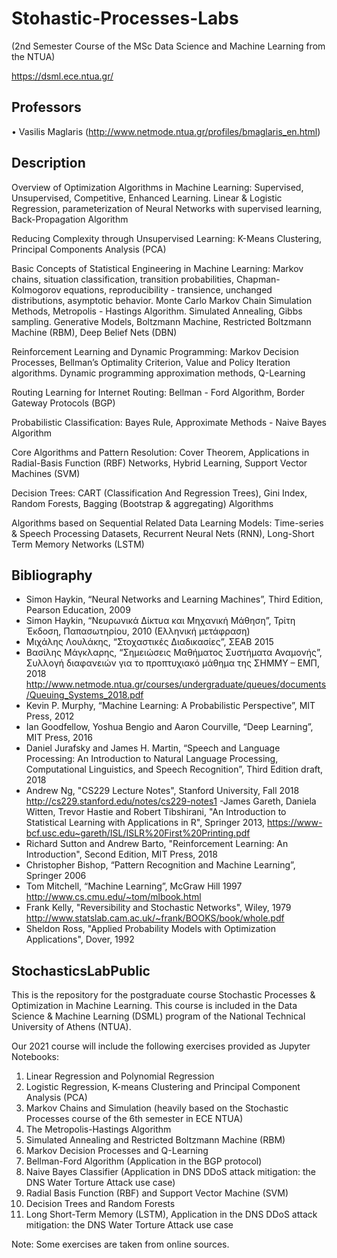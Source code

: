 # Stohastic-Processes-Labs
(2nd Semester Course of the MSc Data Science and Machine Learning from the NTUA)

https://dsml.ece.ntua.gr/

## Professors 

• ‪Vasilis Maglaris‬ (http://www.netmode.ntua.gr/profiles/bmaglaris_en.html)

## Description

Overview of Optimization Algorithms in Machine Learning: Supervised, Unsupervised, Competitive, Enhanced Learning. Linear & Logistic Regression, parameterization of Neural Networks with supervised learning, Back-Propagation Algorithm

Reducing Complexity through Unsupervised Learning: K-Means Clustering, Principal Components Analysis (PCA)

Basic Concepts of Statistical Engineering in Machine Learning: Markov chains, situation classification, transition probabilities, Chapman-Kolmogorov equations, reproducibility - transience, unchanged distributions, asymptotic behavior. Monte Carlo Markov Chain Simulation Methods, Metropolis - Hastings Algorithm. Simulated Annealing, Gibbs sampling. Generative Models, Boltzmann Machine, Restricted Boltzmann Machine (RBM), Deep Belief Nets (DBN)

Reinforcement Learning and Dynamic Programming: Markov Decision Processes, Bellman’s Optimality Criterion, Value and Policy Iteration algorithms. Dynamic programming approximation methods, Q-Learning


Routing Learning for Internet Routing: Bellman - Ford Algorithm, Border Gateway Protocols (BGP)

Probabilistic Classification: Bayes Rule, Approximate Methods - Naive Bayes Algorithm

Core Algorithms and Pattern Resolution: Cover Theorem, Applications in Radial-Basis Function (RBF) Networks, Hybrid Learning, Support Vector Machines (SVM)

Decision Trees: CART (Classification And Regression Trees), Gini Index, Random Forests, Bagging (Bootstrap & aggregating) Algorithms

Algorithms based on Sequential Related Data Learning Models: Time-series & Speech Processing Datasets, Recurrent Neural Nets (RNN), Long-Short Term Memory Networks (LSTM)


## Bibliography 

- Simon Haykin, “Neural Networks and Learning Machines”, Third Edition, Pearson Education, 2009
- Simon Haykin, “Νευρωνικά Δίκτυα και Μηχανική Μάθηση”, Τρίτη Έκδοση, Παπασωτηρίου, 2010 (Ελληνική μετάφραση)
- Μιχάλης Λουλάκης, “Στοχαστικές Διαδικασίες”, ΣΕΑΒ 2015
- Βασίλης Μάγκλαρης, “Σημειώσεις Μαθήματος Συστήματα Αναμονής”, Συλλογή διαφανειών για το προπτυχιακό μάθημα της ΣΗΜΜΥ – ΕΜΠ, 2018 http://www.netmode.ntua.gr/courses/undergraduate/queues/documents/Queuing_Systems_2018.pdf
- Kevin P. Murphy, “Machine Learning: A Probabilistic Perspective”, MIT Press, 2012
- Ian Goodfellow, Yoshua Bengio and Aaron Courville, “Deep Learning”, MIT Press, 2016
- Daniel Jurafsky and James H. Martin, “Speech and Language Processing: An Introduction to Natural Language Processing, Computational Linguistics, and Speech Recognition”, Third Edition draft, 2018
- Andrew Ng, "CS229 Lecture Notes", Stanford University, Fall 2018 http://cs229.stanford.edu/notes/cs229-notes1
-James Gareth, Daniela Witten, Trevor Hastie and Robert Tibshirani, "An Introduction to Statistical Learning with Applications in R", Springer 2013, https://www-bcf.usc.edu~gareth/ISL/ISLR%20First%20Printing.pdf
- Richard Sutton and Andrew Barto, "Reinforcement Learning: An Introduction", Second Edition, MIT Press, 2018
- Christopher Bishop, “Pattern Recognition and Machine Learning”, Springer 2006
- Tom Mitchell, “Machine Learning”, McGraw Hill 1997 http://www.cs.cmu.edu/~tom/mlbook.html
- Frank Kelly, "Reversibility and Stochastic Networks", Wiley, 1979 http://www.statslab.cam.ac.uk/~frank/BOOKS/book/whole.pdf
- Sheldon Ross, "Applied Probability Models with Optimization Applications", Dover, 1992

## StochasticsLabPublic
This is the repository for the postgraduate course Stochastic Processes &amp; Optimization in Machine Learning. This course is included in the Data Science &amp; Machine Learning (DSML) program of the National Technical University of Athens (NTUA).  
  
Our 2021 course will include the following exercises provided as Jupyter Notebooks:  
1) Linear Regression and Polynomial Regression  
2) Logistic Regression, K-means Clustering and Principal Component Analysis (PCA)  
3) Markov Chains and Simulation (heavily based on the Stochastic Processes course of the 6th semester in ECE NTUA)  
4) The Metropolis-Hastings Algorithm  
5) Simulated Annealing and Restricted Boltzmann Machine (RBM)  
6) Markov Decision Processes and Q-Learning  
7) Bellman-Ford Algorithm (Application in the BGP protocol)  
8) Naive Bayes Classifier (Application in DNS DDoS attack mitigation: the DNS Water Torture Attack use case)  
9) Radial Basis Function (RBF) and Support Vector Machine (SVM)  
10) Decision Trees and Random Forests  
11) Long Short-Term Memory (LSTM), Application in the DNS DDoS attack mitigation: the DNS Water Torture Attack use case   
  
Note: Some exercises are taken from online sources.
